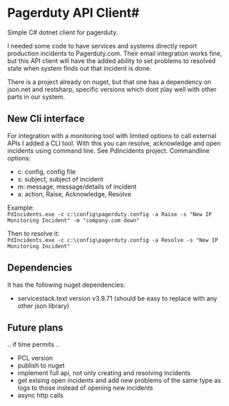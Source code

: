 # Pagerduty API Client#

Simple C# dotnet client for pagerduty.

I needed some code to have services and systems directly report production incidents to Pagerduty.com. Their email integration works fine, but this API client will have the added ability to set problems to resolved state when system finds out that incident is done.

There is a project already on nuget, but that one has a dependency on json.net and restsharp, specific versions which dont play well with other parts in our system.

## New Cli interface ##

For integration with a monitoring tool with limited options to call external APIs I added a CLI tool. With this you can resolve, acknowledge and open incidents using command line. See PdIncidents project. Commandline options:  
 - c: config, config file
 - s: subject, subject of incident
 - m: message, message/details of incident
 - a: action, Raise, Acknowledge, Resolve

Example:  
`PdIncidents.exe -c c:\config\pagerduty.config -a Raise -s "New IP Monitoring Incident" -m "company.com down" `

Then to resolve it:  
`PdIncidents.exe -c c:\config\pagerduty.config -a Resolve -s "New IP Monitoring Incident"`


## Dependencies ##

It has the following nuget dependencies:

- servicestack.text version v3.9.71 (should be easy to replace with any other json library)

## Future plans ##

.. if time permits ..

- PCL version
- publish to nuget
- implement full api, not only creating and resolving incidents
- get exising open incidents and add new problems of the same type as logs to those instead of opening new incidents
- async http calls
